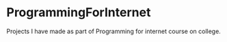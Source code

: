 # ProgrammingForInternet
Projects I have made as part of Programming for internet course on college.
